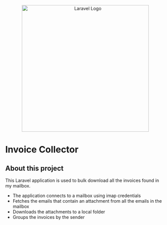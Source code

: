 <p align="center"><a href="https://laravel.com" target="_blank"><img src="https://raw.githubusercontent.com/laravel/art/master/logo-lockup/5%20SVG/2%20CMYK/1%20Full%20Color/laravel-logolockup-cmyk-red.svg" width="400" alt="Laravel Logo"></a></p>


# Invoice Collector
## About this project
This Laravel application is used to bulk download all the invoices found in my mailbox.

- The application connects to a mailbox using imap credentials
- Fetches the emails that contain an attachment from all the emails in the mailbox
- Downloads the attachments to a local folder
- Groups the invoices by the sender
